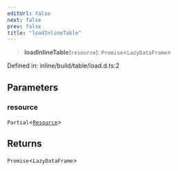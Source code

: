```yaml
---
editUrl: false
next: false
prev: false
title: "loadInlineTable"
---
```


> **loadInlineTable**(`resource`): `Promise`\<`LazyDataFrame`\>

Defined in: inline/build/table/load.d.ts:2

## Parameters

### resource

`Partial`\<[`Resource`](/reference/dpkit/resource/)\>

## Returns

`Promise`\<`LazyDataFrame`\>
